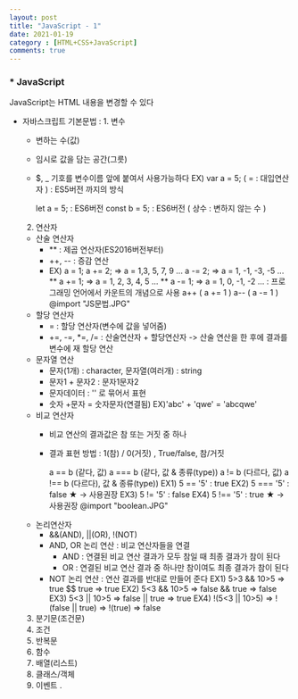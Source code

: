 ```yaml
---
layout: post
title: "JavaScript - 1"
date: 2021-01-19
category : [HTML+CSS+JavaScript]
comments: true
---
```


### * JavaScript
JavaScript는 HTML 내용을 변경할 수 있다
 - 자바스크립트 기본문법
  : 1. 변수
     - 변하는 수(값)
     - 임시로 값을 담는 공간(그릇)
     - $, _ 기호를 변수이름 앞에 붙여서 사용가능하다
     EX) var a = 5; ( = : 대입연산자 ) : ES5버전 까지의 방식

         let a = 5; : ES6버전
         const b = 5; : ES6버전 ( 상수 : 변하지 않는 수 )

     2. 연산자
      - 산술 연산자
        - ** : 제곱 연산자(ES2016버전부터)
        - ++, -- : 증감 연산
        -  EX) a = 1;
            a += 2; => a = 1,3, 5, 7, 9 ...
            a -= 2; => a = 1, -1, -3, -5 ...
            ** a += 1; => a = 1, 2, 3, 4, 5 ...
            ** a -= 1; => a = 1, 0, -1, -2 ...
                : 프로그래밍 언어에서 카운트의 개념으로 사용
                a++ ( a += 1 )
                a-- ( a -= 1 )
        @import "JS문법.JPG"
      - 할당 연산자
        - = : 할당 연산자(변수에 값을 넣어줌)
        - +=, -=, *=, /= : 산술연산자  + 할당연산자
          -> 산술 연산을 한 후에 결과를 변수에 재 할당 연산
      - 문자열 연산
        - 문자(1개) : character, 문자열(여러개) : string
        - 문자1 + 문자2 : 문자1문자2
        - 문자데이터 : '' 로 묶어서 표현
        - 숫자 +문자 = 숫자문자(연결됨)
        EX)'abc' + 'qwe' = 'abcqwe'
      - 비교 연산자
        - 비교 연산의 결과값은 참 또는 거짓 중 하나
        - 결과 표현 방법 : 1(참) / 0(거짓) , True/false, 참/거짓

            a == b (같다, 값)
            a === b (같다, 값 & 종류(type))
            a != b (다르다, 값)
            a !== b (다르다), 값 & 종류(type))
            EX1) 5 == '5' : true
            EX2) 5 === '5' : false ★ -> 사용권장
            EX3) 5 != '5' : false
            EX4) 5 !== '5' : true ★ -> 사용권장
      @import "boolean.JPG"
      - 논리연산자
        - &&(AND), ||(OR), !(NOT)
        - AND, OR 논리 연산 : 비교 연산자들을 연결
          - AND : 연결된 비교 연산 결과가 모두 참일 때 최종 결과가 참이 된다
          - OR : 연결된 비교 연산 결과 중 하나만 참이여도 최종 결과가 참이 된다
        - NOT 논리 연산 : 연산 결과를 반대로 만들어 준다
        EX1) 5>3 && 10>5 => true $$ true => true
        EX2) 5<3 && 10>5 => false && true => false
        EX3) 5<3 || 10>5 => false || true => true
        EX4) !(5<3 || 10>5) => !(false || true) => !(true) => false


    3. 분기문(조건문)
    4. 조건
    5. 반복문
    6. 함수
    7. 배열(리스트)
    8. 클래스/객체
    9. 이벤트  .
